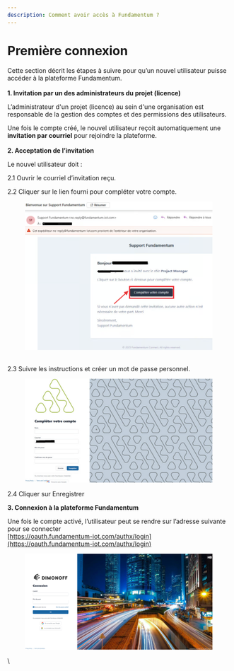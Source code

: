 ```yaml
---
description: Comment avoir accès à Fundamentum ?
---
```


# Première connexion

Cette section décrit les étapes à suivre pour qu’un nouvel utilisateur puisse accéder à la plateforme Fundamentum.\
\
**1. Invitation par un des administrateurs du projet (licence)**

L’administrateur d'un projet (licence) au sein d'une organisation est responsable de la gestion des comptes et des permissions des utilisateurs.

Une fois le compte créé, le nouvel utilisateur reçoit automatiquement une **invitation par courriel** pour rejoindre la plateforme.\
\
**2. Acceptation de l’invitation**

Le nouvel utilisateur doit :

2.1 Ouvrir le courriel d’invitation reçu.

2.2 Cliquer sur le lien fourni pour compléter votre compte.

<figure><img src=".gitbook/assets/image.png" alt=""><figcaption></figcaption></figure>

\
2.3 Suivre les instructions et créer un mot de passe personnel.

<figure><img src=".gitbook/assets/image (4).png" alt=""><figcaption></figcaption></figure>

2.4 Cliquer sur Enregistrer

**3. Connexion à la plateforme Fundamentum**&#x20;

Une fois le compte activé, l’utilisateur peut se rendre sur l’adresse suivante pour se connecter\
[https://oauth.fundamentum-iot.com/authx/login](https://oauth.fundamentum-iot.com/authx/login)

<figure><img src=".gitbook/assets/image (5).png" alt=""><figcaption></figcaption></figure>

\
